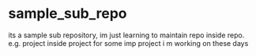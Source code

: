 # sample_sub_repo
its a sample sub repository, im just learning to maintain repo inside repo. e.g. project inside project for some imp project i m working on these days

